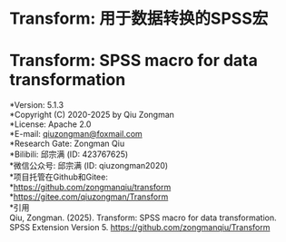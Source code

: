 # Transform: 用于数据转换的SPSS宏    
# Transform: SPSS macro for data transformation    
*Version: 5.1.3    
*Copyright (C) 2020-2025 by Qiu Zongman    
*License: Apache 2.0    
*E-mail: qiuzongman@foxmail.com    
*Research Gate: Zongman Qiu    
*Bilibili: 邱宗满 (ID: 423767625)    
*微信公众号: 邱宗满 (ID: qiuzongman2020)    
*项目托管在Github和Gitee:    
*https://github.com/zongmanqiu/transform    
*https://gitee.com/qiuzongman/Transform    
*引用    
Qiu, Zongman. (2025). Transform: SPSS macro for data transformation. SPSS Extension Version 5. https://github.com/zongmanqiu/Transform
